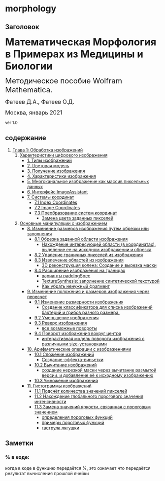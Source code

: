 # morphology

## Заголовок

<font size = '6'> **Математическая Морфология в Примерах из Медицины и Биологии**</font>

<font size = '5'>Методическое пособие Wolfram Mathematica.</font>

<font size = '4'>Фатеев Д.А., Фатеев О.Д.</font>

<font size = '4'>Москва, январь 2021</font>

<font size = '2'>ver 1.0</font>

## содержание

1. [Глава 1: Обработка изображений](Глава_1_Обработка_Изображений)
    1. [Характеристики цифрового изображения](Глава_1_Обработка_Изображений/1_Характеристики_цифрового_изображения.md)
        - [1. Типы изображений](Глава_1_Обработка_Изображений\1_Характеристики_цифрового_изображения.md#1-типы-изображений)
        - [2. Цветовая модель](Глава_1_Обработка_Изображений\1_Характеристики_цифрового_изображения.md#2-цветовая-модель)
        - [3. Получение изображения](Глава_1_Обработка_Изображений\1_Характеристики_цифрового_изображения.md#3-получение-изображения)
        - [4. Характеристики изображения](Глава_1_Обработка_Изображений\1_Характеристики_цифрового_изображения.md#4-характеристики-изображения)
        - [5. Многоканальное изображение как массив пиксельных данных](Глава_1_Обработка_Изображений\1_Характеристики_цифрового_изображения.md#5-многоканальное-изображение-как-массив-пиксельных-данных)
        - [6. Интерфейс ImageAssistant](Глава_1_Обработка_Изображений\1_Характеристики_цифрового_изображения.md#6-интерфейс-imageassistant)
        - [7. Системы координат](Глава_1_Обработка_Изображений\1_Характеристики_цифрового_изображения.md#7-системы-координат)
            - [7.1 Index Coordinates](Глава_1_Обработка_Изображений\1_Характеристики_цифрового_изображения.md#71-index-coordinates)
            - [7.2 Image Coordinates](Глава_1_Обработка_Изображений\1_Характеристики_цифрового_изображения.md#72-image-coordinates)
            - [7.3 Преобразование систем координат](Глава_1_Обработка_Изображений\1_Характеристики_цифрового_изображения.md#73-преобразование-систем-координат)
                - [Замена цвета заданных пикселей](Глава_1_Обработка_Изображений\1_Характеристики_цифрового_изображения.md#замена-цвета-заданных-пикселей)
    2. [Основные манипуляции с изображением](Глава_1_Обработка_Изображений\2_Основные_манипуляции_с_изображением.md)
        - [8. Изменение размеров изображения путем обрезки или заполнения](Глава_1_Обработка_Изображений\2_Основные_манипуляции_с_изображением.md#8-изменение-размеров-изображения-путем-обрезки-или-заполнения)
            - [8.1 Обрезка заданной области изображения](Глава_1_Обработка_Изображений\2_Основные_манипуляции_с_изображением.md#81-обрезка-заданной-области-изображения)
                - [Нахождение интересующей области (в координатах), выделение ее на исходном изображении и обрезка](Глава_1_Обработка_Изображений\2_Основные_манипуляции_с_изображением.md#нахождение-интересующей-области-в-координатах-выделение-ее-на-исходном-изображении-и-обрезка)
            - [8.2 Удаление граничных пикселей из изображения](Глава_1_Обработка_Изображений\2_Основные_манипуляции_с_изображением.md#82-удаление-граничных-пикселей-из-изображения)
            - [8.3 Извлечение областей из изображения](Глава_1_Обработка_Изображений\2_Основные_манипуляции_с_изображением.md#83-извлечение-областей-из-изображения)
                - [3D реконструкция колена: Создание и вырезка маски](Глава_1_Обработка_Изображений\2_Основные_манипуляции_с_изображением.md#3d-реконструкция-колена-создание-и-вырезка-маски)
            - [8.4 Расширение изображения на границах](Глава_1_Обработка_Изображений\2_Основные_манипуляции_с_изображением.md#84-расширение-изображения-на-границах)
                - [варианты paddingSpec](Глава_1_Обработка_Изображений\2_Основные_манипуляции_с_изображением.md#варианты-paddingspec)
                - [TextureSynthesis: заполнение синтетической текстурой](Глава_1_Обработка_Изображений\2_Основные_манипуляции_с_изображением.md#texturesynthesis-заполнение-синтетической-текстурой)
                - [Как убрать ненужный фрагмент](Глава_1_Обработка_Изображений\2_Основные_манипуляции_с_изображением.md#как-убрать-ненужный-фрагмент)
        - [9. Изменение положения и размеров изображения через пересчет](Глава_1_Обработка_Изображений\2_Основные_манипуляции_с_изображением.md#9-изменение-положения-и-размеров-изображения-через-пересчет)
            - [9.1 Изменение размерности изображения](Глава_1_Обработка_Изображений\2_Основные_манипуляции_с_изображением.md#91-изменение-размерности-изображения)
                - [Создание классификатора для списка изображений бактерий и грибов разного размера.](Глава_1_Обработка_Изображений\2_Основные_манипуляции_с_изображением.md#создание-классификатора-для-списка-изображений-бактерий-и-грибов-разного-размера)
            - [9.2 Уменьшение изображения](Глава_1_Обработка_Изображений\2_Основные_манипуляции_с_изображением.md#92-уменьшение-изображения)
            - [9.3 Реверс изображения](Глава_1_Обработка_Изображений\2_Основные_манипуляции_с_изображением.md#93-реверс-изображения)
                - [все возможные повороты](Глава_1_Обработка_Изображений\2_Основные_манипуляции_с_изображением.md#все-возможные-повороты)
            - [9.4 Поворот изображения вокруг центра](Глава_1_Обработка_Изображений\2_Основные_манипуляции_с_изображением.md#94-поворот-изображения-вокруг-центра)
                - [интерактивная модель поворота изображения с различными size-установками](Глава_1_Обработка_Изображений\2_Основные_манипуляции_с_изображением.md#интерактивная-модель-поворота-изображения-с-различными-size-установками)
        - [10. Арифметические операции с изображениями](Глава_1_Обработка_Изображений\2_Основные_манипуляции_с_изображением.md#10-арифметические-операции-с-изображениями)
            - [10.1 Сложение изображений](Глава_1_Обработка_Изображений\2_Основные_манипуляции_с_изображением.md#101-сложение-изображений)
                - [Создание-эффекта-виньетки](Глава_1_Обработка_Изображений\2_Основные_манипуляции_с_изображением.md#создание-эффекта-виньетки)
            - [10.2 Вычитание изображений](Глава_1_Обработка_Изображений\2_Основные_манипуляции_с_изображением.md#102-вычитание-изображений)
                - [создание нерезкой маски через вычитание размытой версии, и добавление её к исходному изображению](Глава_1_Обработка_Изображений\2_Основные_манипуляции_с_изображением.md#ex1-102)
            - [10.3 Умножение изображений](Глава_1_Обработка_Изображений\2_Основные_манипуляции_с_изображением.md#103-умножение-изображений)
        - [11. Гистограммы изображений](Глава_1_Обработка_Изображений\3_Точечные_операции.md#11-гистограммы-изображений)
            - [11.1 Подсчёт количества значений пикселей](Глава_1_Обработка_Изображений\3_Точечные_операции.md#111-подсчёт-количества-значений-пикселей)
            - [11.2 Нахождение глобального порогового значения интенсивности](Глава_1_Обработка_Изображений\3_Точечные_операции.md#112-нахождение-глобального-порогового-значения-интенсивности)
            - [11.3 Замена значений яркости, связанная с пороговым значением](Глава_1_Обработка_Изображений\3_Точечные_операции.md#113-замена-значений-яркости-связанная-с-пороговым-значением)
                - [определения пороговых функций](Глава_1_Обработка_Изображений\3_Точечные_операции.md#определения-пороговых-функций)
                - [примеры пороговых функций](Глава_1_Обработка_Изображений\3_Точечные_операции.md#примеры-пороговых-функций-tfun)
                - [гаструла лягушки](Глава_1_Обработка_Изображений\3_Точечные_операции.md#гаструла-лягушки)
            

## Заметки

### % в коде:

когда в коде в функцию передаётся %, это означает что передаётся результат вычисления прошлой ячейки
